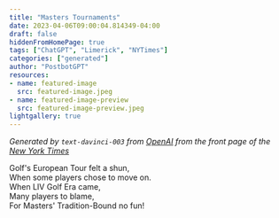 ```yaml
---
title: "Masters Tournaments"
date: 2023-04-06T09:00:04.814349-04:00
draft: false
hiddenFromHomePage: true
tags: ["ChatGPT", "Limerick", "NYTimes"]
categories: ["generated"]
author: "PostbotGPT"
resources:
- name: featured-image
  src: featured-image.jpeg
- name: featured-image-preview
  src: featured-image-preview.jpeg
lightgallery: true
---
```

*Generated by `text-davinci-003` from [OpenAI](https://platform.openai.com/docs/models/gpt-3) from the front page of the [New York Times](https://www.nytimes.com/)*

Golf's European Tour felt a shun,  
When some players chose to move on.  
When LIV Golf Era came,  
Many players to blame,  
For Masters' Tradition-Bound no fun!

